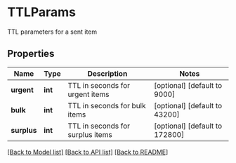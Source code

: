 # TTLParams

TTL parameters for a sent item
## Properties
Name | Type | Description | Notes
------------ | ------------- | ------------- | -------------
**urgent** | **int** | TTL in seconds for urgent items | [optional] [default to 9000]
**bulk** | **int** | TTL in seconds for bulk items | [optional] [default to 43200]
**surplus** | **int** | TTL in seconds for surplus items | [optional] [default to 172800]

[[Back to Model list]](../README.md#documentation-for-models) [[Back to API list]](../README.md#documentation-for-api-endpoints) [[Back to README]](../README.md)


